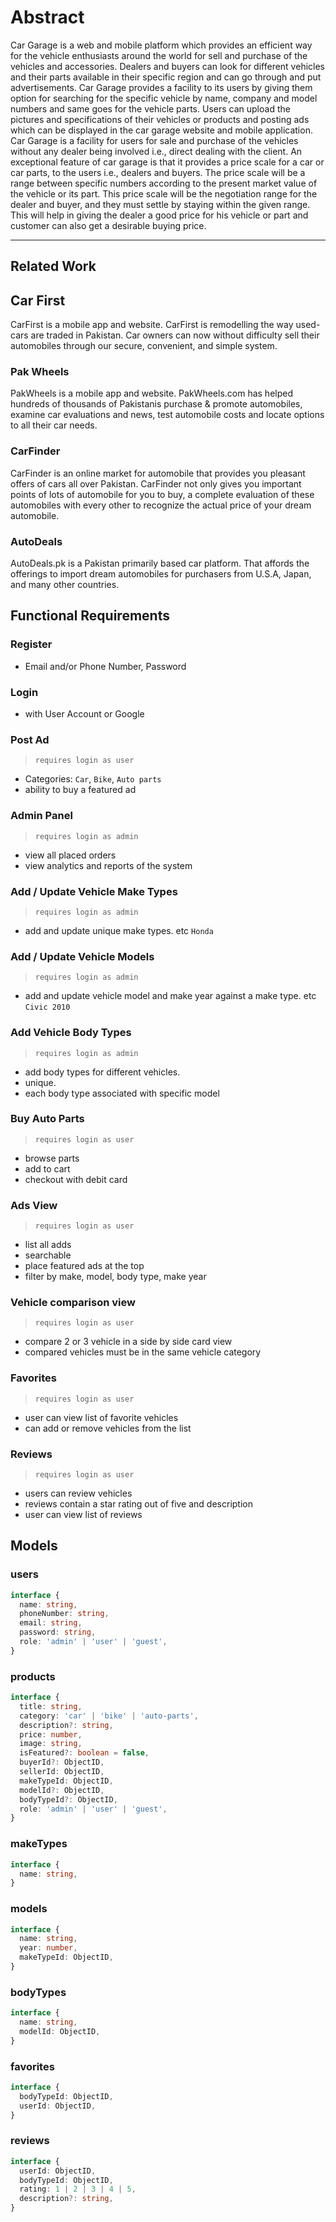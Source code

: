 # Abstract

Car Garage is a web and mobile platform which provides an efficient way for the vehicle enthusiasts around the world for sell and purchase of the vehicles and accessories. Dealers and buyers can look for different vehicles and their parts available in their specific region and can go through and put advertisements. Car Garage provides a facility to its users by giving them option for searching for the specific vehicle by name, company and model numbers and same goes for the vehicle parts. Users can upload the pictures and specifications of their vehicles or products and posting ads which can be displayed in the car garage website and mobile application. Car Garage is a facility for users for sale and purchase of the vehicles without any dealer being involved i.e., direct dealing with the client. An exceptional feature of car garage is that it provides a price scale for a car or car parts, to the users i.e., dealers and buyers. The price scale will be a range between specific numbers according to the present market value of the vehicle or its part. This price scale will be the negotiation range for the dealer and buyer, and they must settle by staying within the given range. This will help in giving the dealer a good price for his vehicle or part and customer can also get a desirable buying price.

---

## Related Work

## Car First

CarFirst is a mobile app and website. CarFirst is remodelling the way used-cars are traded in Pakistan. Car owners can now without difficulty sell their automobiles through our secure, convenient, and simple system.

### Pak Wheels

PakWheels is a mobile app and website. PakWheels.com has helped hundreds of thousands of Pakistanis purchase & promote automobiles, examine car evaluations and news, test automobile costs and locate options to all their car needs.

### CarFinder

CarFinder is an online market for automobile that provides you pleasant offers of cars all over Pakistan. CarFinder not only gives you important points of lots of automobile for you to buy, a complete evaluation of these automobiles with every other to recognize the actual price of your dream automobile.

### AutoDeals

AutoDeals.pk is a Pakistan primarily based car platform. That affords the offerings to import dream automobiles for purchasers from U.S.A, Japan, and many other countries.

## Functional Requirements

### **Register**

- Email and/or Phone Number, Password

### **Login**

- with User Account or Google

### **Post Ad**

>`requires login as user`

- Categories: `Car`, `Bike`, `Auto parts`
- ability to buy a featured ad

### **Admin Panel**

>`requires login as admin`

- view all placed orders
- view analytics and reports of the system

### **Add / Update Vehicle Make Types**

>`requires login as admin`

- add and update unique make types. etc `Honda`

### **Add / Update Vehicle Models**

>`requires login as admin`

- add and update vehicle model and make year against a make type. etc `Civic 2010`

### **Add Vehicle Body Types**

>`requires login as admin`

- add body types for different vehicles.
- unique.
- each body type associated with specific model

### **Buy Auto Parts**

>`requires login as user`

- browse parts
- add to cart
- checkout with debit card

### **Ads View**

>`requires login as user`

- list all adds
- searchable
- place featured ads at the top
- filter by make, model, body type, make year

### **Vehicle comparison view**

>`requires login as user`

- compare 2 or 3 vehicle in a side by side card view
- compared vehicles must be in the same vehicle category

### **Favorites**

>`requires login as user`

- user can view list of favorite vehicles
- can add or remove vehicles from the list

### **Reviews**

>`requires login as user`

- users can review vehicles
- reviews contain a star rating out of five and description
- user can view list of reviews

## Models

### users

```ts
interface {
  name: string,
  phoneNumber: string,
  email: string,
  password: string,
  role: 'admin' | 'user' | 'guest',
}
```

### products

```ts
interface {
  title: string,
  category: 'car' | 'bike' | 'auto-parts',
  description?: string,
  price: number,
  image: string,
  isFeatured?: boolean = false,
  buyerId?: ObjectID,
  sellerId: ObjectID,
  makeTypeId: ObjectID,
  modelId?: ObjectID,
  bodyTypeId?: ObjectID,
  role: 'admin' | 'user' | 'guest',
}
```

### makeTypes

```ts
interface {
  name: string,
}
```

### models

```ts
interface {
  name: string,
  year: number,
  makeTypeId: ObjectID,
}
```

### bodyTypes

```ts
interface {
  name: string,
  modelId: ObjectID,
}
```

### favorites

```ts
interface {
  bodyTypeId: ObjectID,
  userId: ObjectID,
}
```

### reviews

```ts
interface {
  userId: ObjectID,
  bodyTypeId: ObjectID,
  rating: 1 | 2 | 3 | 4 | 5,
  description?: string,
}
```
